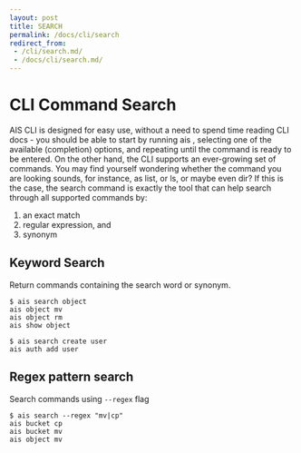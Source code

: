 ```yaml
---
layout: post
title: SEARCH
permalink: /docs/cli/search
redirect_from:
 - /cli/search.md/
 - /docs/cli/search.md/
---
```


# CLI Command Search

AIS CLI is designed for easy use, without a need to spend time reading CLI docs - you should be able to start by running ais <TAB-TAB>, selecting one of the available (completion) options, and repeating until the command is ready to be entered.
On the other hand, the CLI supports an ever-growing set of commands. You may find yourself wondering whether the command you are looking sounds, for instance, as list, or ls, or maybe even dir?
If this is the case, the search command is exactly the tool that can help search through all supported commands by:
1. an exact match
2. regular expression, and
3. synonym

## Keyword Search

Return commands containing the search word or synonym.

```command
$ ais search object
ais object mv
ais object rm
ais show object

$ ais search create user
ais auth add user
```

## Regex pattern search

Search commands using `--regex` flag

```command
$ ais search --regex "mv|cp"
ais bucket cp
ais bucket mv
ais object mv
```
